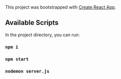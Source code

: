 This project was bootstrapped with [Create React App](https://github.com/facebook/create-react-app).

## Available Scripts

In the project directory, you can run:
###  `npm i`
### `npm start`
### `nodemon server.js`





